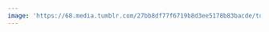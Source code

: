 ```yaml
---
image: 'https://68.media.tumblr.com/27bb8df77f6719b8d3ee5178b83bacde/tumblr_oaaqh01Yuc1tbdx3so1_1280.jpg'
---
```

